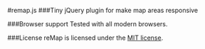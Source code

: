 #remap.js
###Tiny jQuery plugin for make map areas responsive

###Browser support
Tested with all modern browsers.


###License
reMap is licensed under the [MIT license](http://opensource.org/licenses/MIT).
